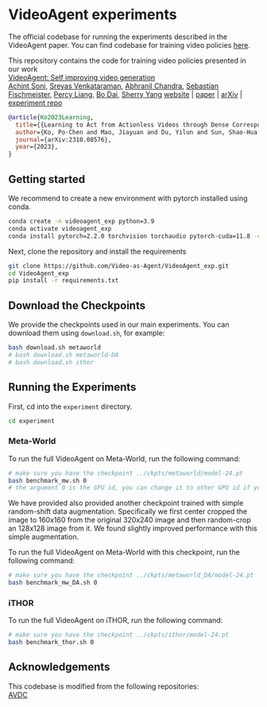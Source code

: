 # VideoAgent experiments

The official codebase for running the experiments described in the VideoAgent paper. You can find codebase for training video policies [here](https://github.com/TrickyJustice/VideoAgent).

This repository contains the code for training video policies presented in our work   
[VideoAgent: Self improving video generation](https://flow-diffusion.github.io/AVDC.pdf)  
[Achint Soni](https://trickyjustice.github.io),
[Sreyas Venkataraman](https://github.com/vsreyas),
[Abhranil Chandra](https://abhranilchandra.github.io),
[Sebastian Fischmeister](https://uwaterloo.ca/embedded-software-group/profiles/sebastian-fischmeister),
[Percy Liang](https://cs.stanford.edu/~pliang/),
[Bo Dai](https://bo-dai.github.io),
[Sherry Yang](https://sherryy.github.io)
[website](https://flow-diffusion.github.io/) | [paper](https://flow-diffusion.github.io/AVDC.pdf) | [arXiv](https://arxiv.org/abs/2310.08576) | [experiment repo](https://github.com/Video-as-Agent/VideoAgent_exp)

```bib
@article{Ko2023Learning,
  title={{Learning to Act from Actionless Videos through Dense Correspondences}},
  author={Ko, Po-Chen and Mao, Jiayuan and Du, Yilun and Sun, Shao-Hua and Tenenbaum, Joshua B},
  journal={arXiv:2310.08576},
  year={2023},
}
```

## Getting started

We recommend to create a new environment with pytorch installed using conda. 

```bash  
conda create -n videoagent_exp python=3.9
conda activate videoagent_exp
conda install pytorch=2.2.0 torchvision torchaudio pytorch-cuda=11.8 -c pytorch -c nvidia
```  

Next, clone the repository and install the requirements  

```bash
git clone https://github.com/Video-as-Agent/VideoAgent_exp.git
cd VideoAgent_exp
pip install -r requirements.txt
```

## Download the Checkpoints

We provide the checkpoints used in our main experiments. You can download them using `download.sh`, for example:

```bash
bash download.sh metaworld
# bash download.sh metaworld-DA
# bash download.sh ithor 
```

## Running the Experiments

First, cd into the `experiment` directory. 

```bash
cd experiment
```

### Meta-World

To run the full VideoAgent on Meta-World, run the following command:

```bash
# make sure you have the checkpoint ../ckpts/metaworld/model-24.pt
bash benchmark_mw.sh 0
# the argument 0 is the GPU id, you can change it to other GPU id if you wish
```

We have provided also provided another checkpoint trained with simple random-shift data augmentation. Specifically we first center cropped the image to 160x160 from the original 320x240 image and then random-crop an 128x128 image from it. We found slightly improved performance with this simple augmentation. 

To run the full VideoAgent on Meta-World with this checkpoint, run the following command:

```bash
# make sure you have the checkpoint ../ckpts/metaworld_DA/model-24.pt
bash benchmark_mw_DA.sh 0
```

### iTHOR

To run the full VideoAgent on iTHOR, run the following command:

```bash
# make sure you have the checkpoint ../ckpts/ithor/model-24.pt
bash benchmark_thor.sh 0
```

## Acknowledgements

This codebase is modified from the following repositories:  
[AVDC](https://github.com/flow-diffusion/AVDC_experiments)


